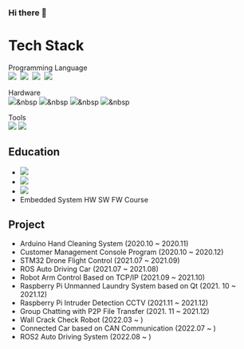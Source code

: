 ### Hi there 👋 

# Tech Stack
<p align="left">
  Programming Language
  <br>
  <img src="https://img.shields.io/badge/C-A8B9CC?style=flat-square&logo=C&logoColor=white"/></a>&nbsp 
  <img src="https://img.shields.io/badge/C++-00599C?style=flat-square&logo=C%2B%2B&logoColor=white"/></a>&nbsp 
  <img src="https://img.shields.io/badge/C%23-239120?style=flat-square&logo=C Sharp&logoColor=white"/></a>&nbsp 
  <img src="https://img.shields.io/badge/Python-3766AB?style=flat-square&logo=Python&logoColor=white"/></a>&nbsp 
  <br>

  Hardware
  <br>
  <img src="https://img.shields.io/badge/STM32-03234B?style=flat-square&logo=STMicroelectronics&logoColor=white"/></a>&nbsp
  <img src="https://img.shields.io/badge/Arduino-00979D?style=flat-square&logo=Arduino&logoColor=white"/></a>&nbsp
  <img src="https://img.shields.io/badge/Raspberry Pi-A22846?style=flat-square&logo=Raspberry Pi&logoColor=white"/></a>&nbsp
  <img src="https://img.shields.io/badge/Jetson Nano-76B900?style=flat-square&logo=NVIDIA&logoColor=white"/></a>&nbsp
  <br>
  
  Tools
  <br>
  <img src="https://img.shields.io/badge/STM32CubeIDE-03234B?style=flat-square&logo=STMicroelectronics&logoColor=white"/></a>
  <img src="https://img.shields.io/badge/STM32CubeMonitor-03234B?style=flat-square&logo=STMicroelectronics&logoColor=white"/></a>
</p>

## Education
  - <img src="https://img.shields.io/badge/STM32 Drone Control System-03234B?style=flat-square&logo=STMicroelectronics&logoColor=white"/></a><br>
  - <img src="https://img.shields.io/badge/Hyundai H Mobility Class 3th-002C5F?style=flat-square&logo=Hyundai&logoColor=white"/></a><br>
  - <img src="https://img.shields.io/badge/ROS2 autonomous driving-22314E?style=flat-square&logo=ROS&logoColor=white"/></a><br>
  - Embedded System HW SW FW Course

## Project
- Arduino Hand Cleaning System (2020.10 ~ 2020.11)
- Customer Management Console Program (2020.10 ~ 2020.12)
- STM32 Drone Flight Control (2021.07 ~ 2021.09)
- ROS Auto Driving Car (2021.07 ~ 2021.08)
- Robot Arm Control Based on TCP/IP (2021.09 ~ 2021.10)
- Raspberry Pi Unmanned Laundry System based on Qt (2021. 10 ~ 2021.12)
- Raspberry Pi Intruder Detection CCTV (2021.11 ~ 2021.12)
- Group Chatting with P2P File Transfer (2021. 11 ~ 2021.12)
- Wall Crack Check Robot (2022.03 ~ )
- Connected Car based on CAN Communication (2022.07 ~ )
- ROS2 Auto Driving System (2022.08 ~ )



<!--
**ahystroy/ahystroy** is a ✨ _special_ ✨ repository because its `README.md` (this file) appears on your GitHub profile.

Here are some ideas to get you started:

- 🔭 I’m currently working on ...
- 🌱 I’m currently learning ...
- 👯 I’m looking to collaborate on ...
- 🤔 I’m looking for help with ...
- 💬 Ask me about ...
- 📫 How to reach me: ...
- 😄 Pronouns: ...
- ⚡ Fun fact: ...
-->
